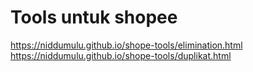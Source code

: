 # Tools untuk shopee
https://niddumulu.github.io/shope-tools/elimination.html
<br>
https://niddumulu.github.io/shope-tools/duplikat.html
